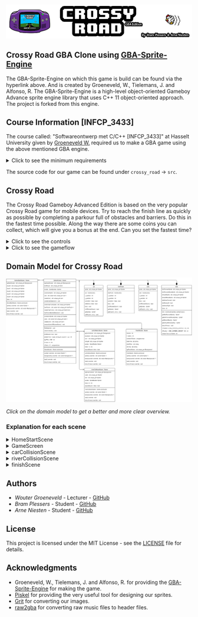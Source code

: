 <img src="https://github.com/Bram-Pl/Crossy_Road_GBA/blob/master/Images/Extra/GitTitle.png">

## Crossy Road GBA Clone using [GBA-Sprite-Engine](https://github.com/wgroeneveld/gba-sprite-engine)

The GBA-Sprite-Engine on which this game is build can be found via the hyperlink above. And is created by Groeneveld, W., Tielemans, J. and Alfonso, R. The GBA-Sprite-Engine is a high-level object-oriented Gameboy Advance sprite engine library that uses C++ 11 object-oriented approach. The project is forked from this engine.

## Course Information [INFCP_3433]
The course called: "Softwareontwerp met C/C++ [INFCP_3433]" at Hasselt University given by [Groeneveld W.](https://github.com/wgroeneveld) required us to make a GBA game using the above mentioned GBA engine. 
<details>
<summary>Click to see the minimum requirements</summary>

1. The code will be available in a repository on Github under your own username with the [MIT](https://docs.github.com/en/free-pro-team@latest/github/creating-cloning-and-archiving-repositories/licensing-a-repository#disclaimer) license.

2. You'll start from the [GBA-Sprite-Engine](https://github.com/wgroeneveld/gba-sprite-engine) and you will stay within `MODE0` and work with sprites. C++11 is also a requirement.

3. In case you use others people code, use **source reference!** Plagiarism will be punished badly.

4. Your project needs to compile.

5. Your repository `README.md` contains a small functional description of the game.

6. Beside the functional description you'll  also upload a sketch of your **domain model**, in combination with an explanation.

</details>

The source code for our game can be found under `crossy_road` -> `src`.

## Crossy Road

The Crossy Road Gameboy Advanced Edition is based on the very popular Crossy Road game for mobile devices. Try to reach the finish line as quickly as possible by completing a parkour full of obstacles and barriers. Do this in the fastest time possible. Along the way there are some coins you can collect, which will give you a bonus at the end. Can you set the fastest time?

<details>
<summary>Click to see the controls</summary>

* ↑ - Move forward

* → - Move to the right

* ← - Move to the left

</details>

<details>
<summary>Click to see the gameflow</summary>

<img src="https://github.com/Bram-Pl/Crossy_Road_GBA/blob/master/Images/Extra/GameFlowSchematic.png">
</details>

## Domain Model for Crossy Road

<img src="https://github.com/Bram-Pl/Crossy_Road_GBA/blob/master/Images/Extra/DomainModel.png">

*Click on the domain model to get a better and more clear overview.*

### Explanation for each scene
<details>
<summary>HomeStartScene</summary>

At the start of the game, the HomeStartScene gets loaded. This scene is the startmenu of the game. On this scene there are a few clouds that move to make the game feel more alive. The timer implements the movement of the clouds and enables them to move at different speeds. The scene is called using the constructor and loads the sprites and backgrounds into a vector to be displayed. The load method allows this to be done. The tick method gets called every game tick and this tick increases the timer and depending on the value of the timer the clouds move. This method also checks if the “START” button is pressed. If this is the case, this scene gets terminated including all the sprites, backgrounds and palettes. The GameScreen gets loaded.

</details>

<details>
<summary>GameScreen</summary>

The GameScreen is the main game environment in which the game is played. The sprites that get loaded in are: car, treeTrunk, coin and bird. These have their own movement abilities. The car gets loaded in and moves in a set direction at a default speed. Multiple cars get loaded into a vector which makes it easier to manage the objects. The tree trunk has the same properties as the car. The coin spawns at default places across the map in a total of four. The bird is the player class which is used to move/navigate across the map.

According to the virtual y position of the bird in the map objects get loaded and unloaded when progress is made. This improves performance. To construct objects, we use the template set for each individual object. For example: “car  someCarSprite”. Every game tick the collision between the bird player and an object. If the bird collides with a coin a sound will be played that notifies the player of a pickup. The number of coins picked up will be increased with every pickup. If the bird collides with a car a tire screech sound will be played and the game will terminate the GameScreen and move on to carCollisionScene. If the bird collides with a tree trunk, the bird will follow along the path of the tree trunk. If the bird misses the treetrunk or moves off of the tree trunk a water drop sound will be played and the GameScreen will be terminated and move on to riverCollisionScene. If the player reaches the end of the map, which is checked using the y position of the bird. The GameScreen gets terminated and the finishScene gets called. 

</details>

<details>
<summary>carCollisionScene</summary>

The car collision scene shows a short animation of the car and the bird moving towards each other. When they collide the bird and car blow up and an explosion occurs including sound effect. If the player presses the “START” button. The game restarts.

</details>


<details>
<summary>riverCollisionScene</summary>

The river collision scene shows a short animation of the bird moving towards the water strip in the middle of the screen. When the bird reaches the middle, a water drop sound and animation plays. If the player presses “START” button. The game restarts.

</details>


<details>
<summary>finishScene</summary>

The finish scene shows the end screen which shows the total time the player took to get to the finish line. If the player picked up coins while heading for the finish line, these coins get added up, multiplied by one second and deducts from the total time. The result of this deduction gets shown and is the resulting time.

</details>

## Authors

* *Wouter Groeneveld*       - Lecturer  - [GitHub](https://github.com/wgroeneveld)
* *Bram Plessers*        - Student   - [GitHub](https://github.com/Bram-Pl)
* *Arne Niesten*   - Student   - [GitHub](https://github.com/arneniesten)

## License

This project is licensed under the MIT License - see the [LICENSE](LICENSE) file for details.

## Acknowledgments
* Groeneveld, W., Tielemans, J. and Alfonso, R. for providing the [GBA-Sprite-Engine](https://github.com/wgroeneveld/gba-sprite-engine) for making the game.
* [Piskel](https://www.piskelapp.com/) for providing the very useful tool for designing our sprites.
* [Grit](https://www.coranac.com/man/grit/html/grit.htm) for converting our images.
* [raw2gba](https://github.com/IanFinlayson/raw2gba) for converting raw music files to header files.